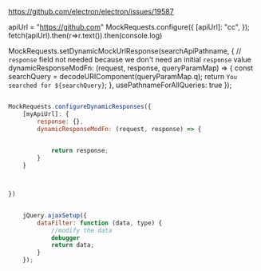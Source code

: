 https://github.com/electron/electron/issues/19587


apiUrl = "https://github.com"
MockRequests.configure({
    [apiUrl]: "cc",
});
fetch(apiUrl).then(r=>r.text()).then(console.log)


MockRequests.setDynamicMockUrlResponse(searchApiPathname, {
    // `response` field not needed because we don't need an initial `response` value
    dynamicResponseModFn: (request, response, queryParamMap) => {
        const searchQuery = decodeURIComponent(queryParamMap.q);
        return `You searched for ${searchQuery}`;
    },
    usePathnameForAllQueries: true
});

```js

MockRequests.configureDynamicResponses({
    [myApiUrl]: {
        response: {},
        dynamicResponseModFn: (request, response) => {
 

            return response;
        }
    }



})


    jQuery.ajaxSetup({
        dataFilter: function (data, type) {
            //modify the data
            debugger
            return data;
        }
    });



```




